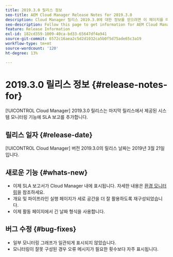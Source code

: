 ```yaml
---
title: 2019.3.0 릴리스 정보
seo-title: AEM Cloud Manager Release Notes for 2019.3.0
description: Cloud Manager 릴리스 2019.3.0에 대한 정보를 얻으려면 이 페이지를 따르십시오.
seo-description: Follow this page to get information for AEM Cloud Manager Release 2019.3.0.
feature: Release Information
exl-id: 182cd359-1009-40ca-bd33-65647df4a941
source-git-commit: 6572c16aea2c5d2d1032ca5b0f5d75ade65c3a19
workflow-type: tm+mt
source-wordcount: '120'
ht-degree: 13%

---
```


# 2019.3.0 릴리스 정보 {#release-notes-for}

[!UICONTROL Cloud Manager] 2019.3.0 릴리스는 마지막 릴리스에서 제공된 시스템 모니터링 기능에 SLA 보고를 추가합니다.

## 릴리스 일자 {#release-date}

[!UICONTROL Cloud Manager] 버전 2019.3.0의 릴리스 날짜는 2019년 3월 21일입니다.

## 새로운 기능 {#whats-new}

* 이제 SLA 보고서가 Cloud Manager 내에 표시됩니다. 자세한 내용은 [환경 모니터링](/help/using/monitoring-environments.md)을 참조하세요.
* 개요 및 파이프라인 실행 페이지가 세로 공간을 더 잘 활용하도록 재구성되었습니다.
* 이제 활동 페이지에서 긴 날짜 형식을 사용합니다.

## 버그 수정 {#bug-fixes}

* 일부 모니터링 그래프가 일관되게 표시되지 않았습니다.
* 모니터링이 잘못 구성된 경우 오류 메시지가 필요한 횟수보다 자주 표시됩니다.

